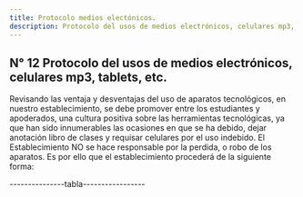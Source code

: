 ```yaml
---
title: Protocolo medios electónicos.
description: Protocolo del usos de medios electrónicos, celulares mp3, tablets, etc.
---
```

## N° 12 Protocolo del usos de medios electrónicos, celulares mp3, tablets, etc.  
Revisando las ventaja y desventajas del uso de aparatos tecnológicos, en nuestro establecimiento, se debe promover entre los estudiantes y apoderados, una cultura positiva sobre las herramientas tecnológicas, ya que han sido innumerables las ocasiones en que se ha debido, dejar anotación libro de clases y requisar celulares por el uso indebido. El Establecimiento NO se hace responsable por la perdida, o robo de los aparatos. Es por ello que el establecimiento procederá de la siguiente forma:

---------------tabla-----------------
